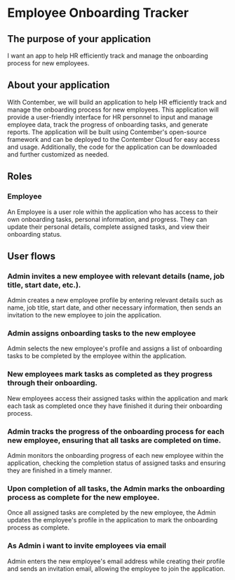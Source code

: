 # Employee Onboarding Tracker

## The purpose of your application 
  I want an app to help HR efficiently track and manage the onboarding process for new employees.

## About your application
With Contember, we will build an application to help HR efficiently track and manage the onboarding process for new employees. This application will provide a user-friendly interface for HR personnel to input and manage employee data, track the progress of onboarding tasks, and generate reports. The application will be built using Contember's open-source framework and can be deployed to the Contember Cloud for easy access and usage. Additionally, the code for the application can be downloaded and further customized as needed.

## Roles
### Employee
An Employee is a user role within the application who has access to their own onboarding tasks, personal information, and progress. They can update their personal details, complete assigned tasks, and view their onboarding status.

## User flows
### Admin invites a new employee with relevant details (name, job title, start date, etc.).
Admin creates a new employee profile by entering relevant details such as name, job title, start date, and other necessary information, then sends an invitation to the new employee to join the application.
### Admin assigns onboarding tasks to the new employee
Admin selects the new employee's profile and assigns a list of onboarding tasks to be completed by the employee within the application.
### New employees mark tasks as completed as they progress through their onboarding.
New employees access their assigned tasks within the application and mark each task as completed once they have finished it during their onboarding process.
### Admin tracks the progress of the onboarding process for each new employee, ensuring that all tasks are completed on time.
Admin monitors the onboarding progress of each new employee within the application, checking the completion status of assigned tasks and ensuring they are finished in a timely manner.
### Upon completion of all tasks, the Admin marks the onboarding process as complete for the new employee.
Once all assigned tasks are completed by the new employee, the Admin updates the employee's profile in the application to mark the onboarding process as complete.
### As Admin i want to invite employees via email
Admin enters the new employee's email address while creating their profile and sends an invitation email, allowing the employee to join the application.
